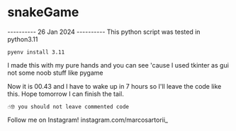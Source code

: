 # snakeGame

---------- 26 Jan 2024 ----------
This python script was tested in python3.11
```
pyenv install 3.11
```

I made this with my pure hands and you can see 'cause I used tkinter as gui not some noob stuff like pygame

Now it is 00.43 and I have to wake up in 7 hours so I'll leave the code like this.
Hope tomorrow I can finish the tail.

```
☝️🤓 you should not leave commented code
```

Follow me on Instagram!
instagram.com/marcosartorii_
